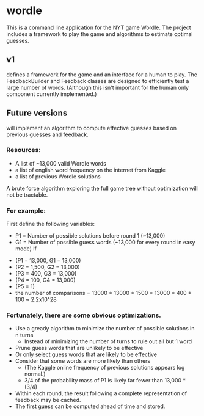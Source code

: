 # wordle
This is a command line application for the NYT game Wordle. The project includes a framework to play the game and algorithms to estimate optimal guesses.

## v1
defines a framework for the game and an interface for a human to play. The FeedbackBuilder and Feedback classes are designed to efficiently test a large number of words. (Although this isn't important for the human only component currently implemented.)

## Future versions
will implement an algorithm to compute effective guesses based on previous guesses and feedback.

### Resources:
- A list of ~13,000 valid Wordle words
- a list of english word frequency on the internet from Kaggle
- a list of previous Wordle solutions

A brute force algorithm exploring the full game tree without optimization will not be tractable.
### For example:
First define the following variables:
- P1 = Number of possible solutions before round 1 (~13,000)
- G1 = Number of possible guess words (~13,000 for every round in easy mode)
If 
* (P1 = 13,000, G1 = 13,000)
* (P2 = 1,500, G2 = 13,000)
* (P3 = 400, G3 = 13,000)
* (P4 = 100, G4 = 13,000)
* (P5 = 1)
* the number of comparisons = 13000 * 13000 * 1500 * 13000 * 400 * 100 ~ 2.2x10^28
  
### Fortunately, there are some obvious optimizations.
- Use a gready algorithm to minimize the number of possible solutions in n turns
  - Instead of minimizing the number of turns to rule out all but 1 word 
- Prune guess words that are unlikely to be effective
- Or only select guess words that are likely to be effective
- Consider that some words are more likely than others
  - (The Kaggle online frequency of previous solutions appears log normal.)
  - 3/4 of the probability mass of P1 is likely far fewer than 13,000 * (3/4)
- Within each round, the result following a complete representation of feedback may be cached.
- The first guess can be computed ahead of time and stored.
  
